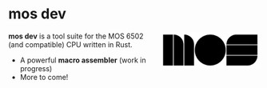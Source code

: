 # mos dev

<img src="https://raw.githubusercontent.com/RoyJacobs/mosdev/master/doc/mos.png" align="right" alt="MOS logo" width="200">

**mos dev** is a tool suite for the MOS 6502 (and compatible) CPU written in Rust.

* A powerful **macro assembler** (work in progress)
* More to come!